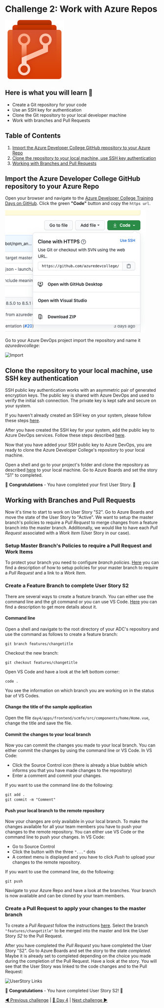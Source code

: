 # Challenge 2: Work with Azure Repos

![Azure Repos](../images/repos.svg)

## Here is what you will learn 🎯

- Create a Git repository for your code
- Use an SSH key for authentication
- Clone the Git repository to your local developer machine
- Work with branches and Pull Requests

## Table of Contents

1. [Import the Azure Developer College GitHub repository to your Azure Repo](#import-the-azure-developer-college-github-repository-to-your-azure-repo)
2. [Clone the repository to your local machine, use SSH key authentication](#clone-the-repository-to-your-local-machine-use-ssh-key-authentication)
3. [Working with Branches and Pull Requests](#working-with-branches-and-pull-requests)

## Import the Azure Developer College GitHub repository to your Azure Repo

Open your browser and navigate to the [Azure Developer College Training Days on GitHub](https://github.com/azuredevcollege/trainingdays). Click the green **"Code"** button and copy the
`https url`.

![Clone GitHub](./images/clone-adc-github.png)

Go to your Azure DevOps project import the repository and name it _azuredevcollege_:

![Import](./images/import-adc-repo.png)

## Clone the repository to your local machine, use SSH key authentication

SSH public key authentication works with an asymmetric pair of generated encryption keys. The public key is shared with Azure DevOps and used to verify the initial ssh connection. The private key is kept safe and secure on your system.

If you haven't already created an SSH key on your system, please follow these steps [here](https://docs.microsoft.com/en-us/azure/devops/repos/git/use-ssh-keys-to-authenticate?view=azure-devops&tabs=current-page#step-1-create-your-ssh-keys).

After you have created the SSH key for your system, add the public key to Azure DevOps services.
Follow these steps described [here](https://docs.microsoft.com/en-us/azure/devops/repos/git/use-ssh-keys-to-authenticate?view=azure-devops&tabs=current-page#step-2--add-the-public-key-to-azure-devops-servicestfs).

Now that you have added your SSH public key to Azure DevOps, you are ready to clone the Azure Developer College's repository to your local machine.

Open a shell and go to your project's folder and clone the repository as described [here](https://docs.microsoft.com/en-us/azure/devops/repos/git/use-ssh-keys-to-authenticate?view=azure-devops&tabs=current-page#step-3-clone-the-git-repository-with-ssh) to your local machine. Go to Azure Boards and set the story "S1" to completed.

🥳 **Congratulations** - You have completed your first User Story. 🥳  

## Working with Branches and Pull Requests

Now it's time to start to work on User Story "S2". Go to Azure Boards and move the state of the User Story to "Active". We want to setup the master branch's policies to require a _Pull Request_ to merge changes from a feature branch into the master branch. Additionally, we would like to have each _Pull Request_ associated with a _Work Item_ (User Story in our case).

### Setup Master Branch's Policies to require a Pull Request and Work Items

To protect your branch you need to configure _branch policies_. [Here](https://docs.microsoft.com/en-us/azure/devops/repos/git/branch-policies?view=azure-devops) you can find a description of how to setup policies for your master branch to require a _Pull Request_ and a link to a _Work Item_.

### Create a Feature Branch to complete User Story S2

There are several ways to create a feature branch. You can either use the command line and the git command or you can use VS Code. [Here](https://docs.microsoft.com/en-us/azure/devops/repos/git/branches?view=azure-devops&tabs=command-line) you can find a description to get more details about it.

#### Command line

Open a shell and navigate to the root directory of your ADC's repository and use the command as follows to create a feature branch:

```shell
git branch features/changetitle
```

Checkout the new branch:

```shell
git checkout features/changetitle
```

Open VS Code and have a look at the left bottom corner:

```shell
code .
```

You see the information on which branch you are working on in the status bar of VS Codes.

#### Change the title of the sample application

Open the file `day4/apps/frontend/scmfe/src/components/home/Home.vue`, change the title and save the file.

#### Commit the changes to your local branch

Now you can commit the changes you made to your local branch. You can either commit the changes by using the command line or VS Code.
In VS Code:

- Click the Source Control icon (there is already a blue bubble which informs you that you have made changes to the repository)
- Enter a comment and commit your changes.

If you want to use the command line do the following:

```shell
git add .
git commit -m "Comment"
```

#### Push your local branch to the remote repository

Now your changes are only available in your local branch. To make the changes available for all your team members you have to push your changes to the remote repository. You can either use VS Code or the command line to push your changes.
In VS Code:

- Go to Source Control
- Click the button with the three `"..."` dots
- A context menu is displayed and you have to click _Push_ to upload your changes to the remote repository.

If you want to use the command line, do the following:

```shell
git push
```

Navigate to your Azure Repo and have a look at the branches. Your branch is now available and can be cloned by your team members.

### Create a Pull Request to apply your changes to the master branch

To create a _Pull Request_ follow the instructions [here](https://docs.microsoft.com/en-us/azure/devops/repos/git/pullrequest?view=azure-devops#create-a-pull-request-1). Select the branch `"features/changetitle"` to be merged into the master and link the User Story _S2_ to the Pull Request.

After you have completed the _Pull Request_ you have completed the User Story "S2". Go to Azure Boards and set the story to the state _completed_. Maybe it is already set to completed depending on the choice you made during the completion of the Pull Request. Have a look at the story. You will see that the User Story was linked to the code changes and to the Pull Request:

![UserStory Links](./images/userstory-code-links.png)

🥳 **Congratulations** - You have completed User Story S2! 🥳  

[◀ Previous challenge](./challenge-1.md) | [🔼 Day 4](../README.md) | [Next challenge ▶](./challenge-3.md)
